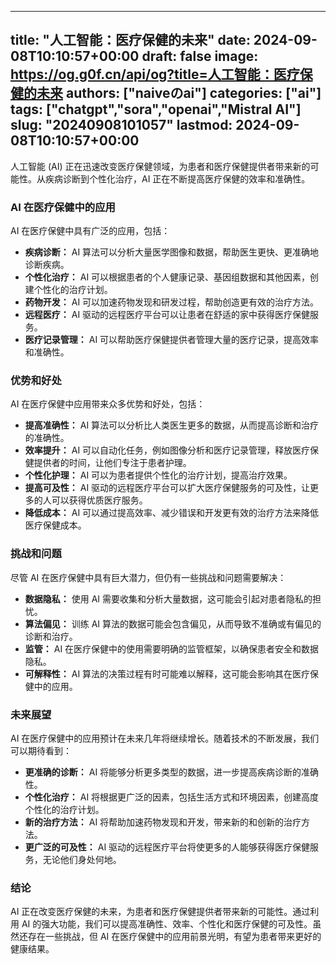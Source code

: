
---
title: "人工智能：医疗保健的未来"
date: 2024-09-08T10:10:57+00:00
draft: false
image: https://og.g0f.cn/api/og?title=人工智能：医疗保健的未来
authors: ["naiveのai"]
categories: ["ai"]
tags: ["chatgpt","sora","openai","Mistral AI"]
slug: "20240908101057"
lastmod: 2024-09-08T10:10:57+00:00
---
人工智能 (AI) 正在迅速改变医疗保健领域，为患者和医疗保健提供者带来新的可能性。从疾病诊断到个性化治疗，AI 正在不断提高医疗保健的效率和准确性。

### AI 在医疗保健中的应用

AI 在医疗保健中具有广泛的应用，包括：

- **疾病诊断：** AI 算法可以分析大量医学图像和数据，帮助医生更快、更准确地诊断疾病。
- **个性化治疗：** AI 可以根据患者的个人健康记录、基因组数据和其他因素，创建个性化的治疗计划。
- **药物开发：** AI 可以加速药物发现和研发过程，帮助创造更有效的治疗方法。
- **远程医疗：** AI 驱动的远程医疗平台可以让患者在舒适的家中获得医疗保健服务。
- **医疗记录管理：** AI 可以帮助医疗保健提供者管理大量的医疗记录，提高效率和准确性。

### 优势和好处

AI 在医疗保健中应用带来众多优势和好处，包括：

- **提高准确性：** AI 算法可以分析比人类医生更多的数据，从而提高诊断和治疗的准确性。
- **效率提升：** AI 可以自动化任务，例如图像分析和医疗记录管理，释放医疗保健提供者的时间，让他们专注于患者护理。
- **个性化护理：** AI 可以为患者提供个性化的治疗计划，提高治疗效果。
- **提高可及性：** AI 驱动的远程医疗平台可以扩大医疗保健服务的可及性，让更多的人可以获得优质医疗服务。
- **降低成本：** AI 可以通过提高效率、减少错误和开发更有效的治疗方法来降低医疗保健成本。

### 挑战和问题

尽管 AI 在医疗保健中具有巨大潜力，但仍有一些挑战和问题需要解决：

- **数据隐私：** 使用 AI 需要收集和分析大量数据，这可能会引起对患者隐私的担忧。
- **算法偏见：** 训练 AI 算法的数据可能会包含偏见，从而导致不准确或有偏见的诊断和治疗。
- **监管：** AI 在医疗保健中的使用需要明确的监管框架，以确保患者安全和数据隐私。
- **可解释性：** AI 算法的决策过程有时可能难以解释，这可能会影响其在医疗保健中的应用。

### 未来展望

AI 在医疗保健中的应用预计在未来几年将继续增长。随着技术的不断发展，我们可以期待看到：

- **更准确的诊断：** AI 将能够分析更多类型的数据，进一步提高疾病诊断的准确性。
- **个性化治疗：** AI 将根据更广泛的因素，包括生活方式和环境因素，创建高度个性化的治疗计划。
- **新的治疗方法：** AI 将帮助加速药物发现和开发，带来新的和创新的治疗方法。
- **更广泛的可及性：** AI 驱动的远程医疗平台将使更多的人能够获得医疗保健服务，无论他们身处何地。

### 结论

AI 正在改变医疗保健的未来，为患者和医疗保健提供者带来新的可能性。通过利用 AI 的强大功能，我们可以提高准确性、效率、个性化和医疗保健的可及性。虽然还存在一些挑战，但 AI 在医疗保健中的应用前景光明，有望为患者带来更好的健康结果。